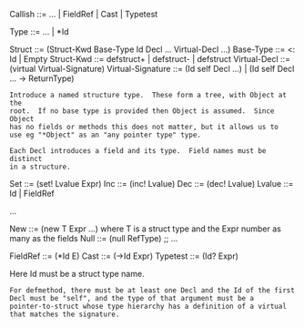 Callish    ::= ... | FieldRef | Cast | Typetest

Type       ::= ... | *Id

Struct     ::= (Struct-Kwd Base-Type Id Decl ... Virtual-Decl ...)
Base-Type  ::= <: Id | Empty
Struct-Kwd ::= defstruct+ | defstruct- | defstruct
Virtual-Decl ::= (virtual Virtual-Signature)
Virtual-Signature ::= (Id self Decl ...) | (Id self Decl ... -> ReturnType)

    Introduce a named structure type.  These form a tree, with Object at the
    root.  If no base type is provided then Object is assumed.  Since Object
    has no fields or methods this does not matter, but it allows us to
    use eg "*Object" as an "any pointer type" type.

    Each Decl introduces a field and its type.  Field names must be distinct
    in a structure.
    
Set        ::= (set! Lvalue Expr)
Inc        ::= (inc! Lvalue)
Dec        ::= (dec! Lvalue)
Lvalue     ::= Id | FieldRef

   ...

New        ::= (new T Expr ...) where T is a struct type and the Expr number as many as the fields
Null       ::= (null RefType)
;;
   ...


FieldRef   ::= (*Id E)
Cast       ::= (->Id Expr)
Typetest   ::= (Id? Expr)

  Here Id must be a struct type name.


    For defmethod, there must be at least one Decl and the Id of the first
    Decl must be "self", and the type of that argument must be a
    pointer-to-struct whose type hierarchy has a definition of a virtual
    that matches the signature.
